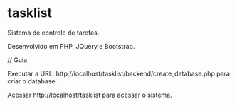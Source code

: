 # tasklist

Sistema de controle de tarefas.

Desenvolvido em PHP, JQuery e Bootstrap.

// Guia

Executar a URL: http://localhost/tasklist/backend/create_database.php para criar o database.

Acessar http://localhost/tasklist para acessar o sistema.
